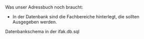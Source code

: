 Was unser Adressbuch noch braucht:

- In der Datenbank sind die Fachbereiche hinterlegt, die sollten Ausgegeben werden.

Datenbankschema in der ifak.db.sql
